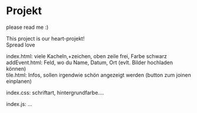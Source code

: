# Projekt
please read me :)

This project is our heart-projekt!<br />
Spread love


index.html: viele Kacheln,+zeichen, oben zeile frei, Farbe schwarz <br />
addEvent.html: Feld, wo du Name, Datum, Ort (evlt. Bilder hochladen können)<br />
tile.html: Infos, sollen irgendwie schön angezeigt werden (button zum joinen einplanen)<br />

index.css: schriftart, hintergrundfarbe....<br />

index.js: ...<br />
